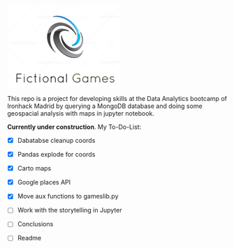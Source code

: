 
![logo](https://github.com/SergioGomis/project-mongodb-videogames/blob/master/src/logo.png)

This repo is a project for developing skills at the Data Analytics bootcamp of Ironhack Madrid by querying a MongoDB database and doing some geospacial analysis with maps in jupyter notebook.

**Currently under construction**. My To-Do-List:

- [x] Dabatabse cleanup coords
- [x] Pandas explode for coords
- [x] Carto maps
- [x] Google places API
- [x] Move aux functions to gameslib.py
- [ ] Work with the storytelling in Jupyter
- [ ] Conclusions
- [ ] Readme

